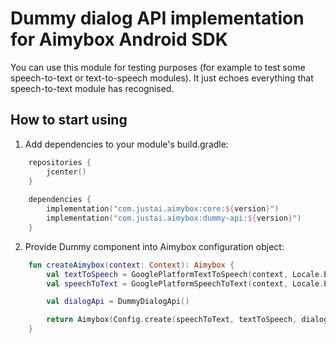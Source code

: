 # Dummy dialog API implementation for Aimybox Android SDK

You can use this module for testing purposes (for example to test some speech-to-text or text-to-speech modules).
It just echoes everything that speech-to-text module has recognised.

## How to start using

1. Add dependencies to your module's build.gradle:
```kotlin
    repositories {
        jcenter()
    }
    
    dependencies {
        implementation("com.justai.aimybox:core:${version}")
        implementation("com.justai.aimybox:dummy-api:${version}")
    }
```

2. Provide Dummy component into Aimybox configuration object:
```kotlin
    fun createAimybox(context: Context): Aimybox {
        val textToSpeech = GooglePlatformTextToSpeech(context, Locale.ENGLISH) // Or any other TTS
        val speechToText = GooglePlatformSpeechToText(context, Locale.ENGLISH) // Or any other ASR

        val dialogApi = DummyDialogApi()

        return Aimybox(Config.create(speechToText, textToSpeech, dialogApi))
    }
```